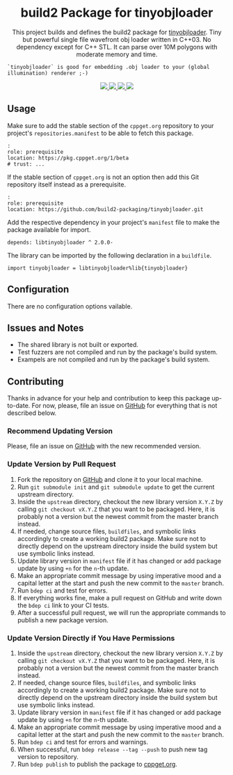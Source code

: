 <h1 align="center">
    build2 Package for tinyobjloader
</h1>

<p align="center">
    This project builds and defines the build2 package for <a href="https://github.com/tinyobjloader/tinyobjloader">tinyobjloader</a>.
    Tiny but powerful single file wavefront obj loader written in C++03. No dependency except for C++ STL. It can parse over 10M polygons with moderate memory and time.

    `tinyobjloader` is good for embedding .obj loader to your (global illumination) renderer ;-)
</p>

<p align="center">
    <a href="https://github.com/tinyobjloader/tinyobjloader">
        <img src="https://img.shields.io/website/https/github.com/tinyobjloader/tinyobjloader.svg?down_message=offline&label=Official&style=for-the-badge&up_color=blue&up_message=online">
    </a>
    <a href="https://github.com/build2-packaging/tinyobjloader">
        <img src="https://img.shields.io/website/https/github.com/build2-packaging/tinyobjloader.svg?down_message=offline&label=build2&style=for-the-badge&up_color=blue&up_message=online">
    </a>
    <a href="https://cppget.org/libtinyobjloader">
        <img src="https://img.shields.io/website/https/cppget.org/libtinyobjloader.svg?down_message=offline&label=cppget.org&style=for-the-badge&up_color=blue&up_message=online">
    </a>
    <a href="https://queue.cppget.org/libtinyobjloader">
        <img src="https://img.shields.io/website/https/queue.cppget.org/libtinyobjloader.svg?down_message=empty&down_color=blue&label=queue.cppget.org&style=for-the-badge&up_color=orange&up_message=running">
    </a>
</p>

## Usage
Make sure to add the stable section of the `cppget.org` repository to your project's `repositories.manifest` to be able to fetch this package.

    :
    role: prerequisite
    location: https://pkg.cppget.org/1/beta
    # trust: ...

If the stable section of `cppget.org` is not an option then add this Git repository itself instead as a prerequisite.

    :
    role: prerequisite
    location: https://github.com/build2-packaging/tinyobjloader.git

Add the respective dependency in your project's `manifest` file to make the package available for import.

    depends: libtinyobjloader ^ 2.0.0-

The library can be imported by the following declaration in a `buildfile`.

    import tinyobjloader = libtinyobjloader%lib{tinyobjloader}

## Configuration
There are no configuration options vailable.

## Issues and Notes
- The shared library is not built or exported.
- Test fuzzers are not compiled and run by the package's build system.
- Exampels are not compiled and run by the package's build system.

## Contributing
Thanks in advance for your help and contribution to keep this package up-to-date.
For now, please, file an issue on [GitHub](https://github.com/build2-packaging/tinyobjloader/issues) for everything that is not described below.

### Recommend Updating Version
Please, file an issue on [GitHub](https://github.com/build2-packaging/tinyobjloader/issues) with the new recommended version.

### Update Version by Pull Request
1. Fork the repository on [GitHub](https://github.com/build2-packaging/tinyobjloader) and clone it to your local machine.
2. Run `git submodule init` and `git submodule update` to get the current upstream directory.
3. Inside the `upstream` directory, checkout the new library version `X.Y.Z` by calling `git checkout vX.Y.Z` that you want to be packaged. Here, it is probably not a version but the newest commit from the master branch instead.
4. If needed, change source files, `buildfiles`, and symbolic links accordingly to create a working build2 package. Make sure not to directly depend on the upstream directory inside the build system but use symbolic links instead.
5. Update library version in `manifest` file if it has changed or add package update by using `+n` for the `n`-th update.
6. Make an appropriate commit message by using imperative mood and a capital letter at the start and push the new commit to the `master` branch.
7. Run `bdep ci` and test for errors.
8. If everything works fine, make a pull request on GitHub and write down the `bdep ci` link to your CI tests.
9. After a successful pull request, we will run the appropriate commands to publish a new package version.

### Update Version Directly if You Have Permissions
1. Inside the `upstream` directory, checkout the new library version `X.Y.Z` by calling `git checkout vX.Y.Z` that you want to be packaged. Here, it is probably not a version but the newest commit from the master branch instead.
2. If needed, change source files, `buildfiles`, and symbolic links accordingly to create a working build2 package. Make sure not to directly depend on the upstream directory inside the build system but use symbolic links instead.
3. Update library version in `manifest` file if it has changed or add package update by using `+n` for the `n`-th update.
4. Make an appropriate commit message by using imperative mood and a capital letter at the start and push the new commit to the `master` branch.
5. Run `bdep ci` and test for errors and warnings.
6. When successful, run `bdep release --tag --push` to push new tag version to repository.
7. Run `bdep publish` to publish the package to [cppget.org](https://cppget.org).

